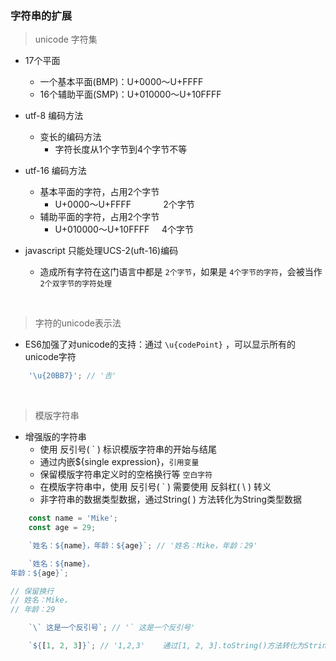 ### 字符串的扩展

> unicode 字符集
- 17个平面
	- 一个基本平面(BMP)：U+0000～U+FFFF
	- 16个辅助平面(SMP)：U+010000～U+10FFFF

- utf-8 编码方法
	- 变长的编码方法
		- 字符长度从1个字节到4个字节不等

- utf-16 编码方法
	- 基本平面的字符，占用2个字节
		- U+0000～U+FFFF&nbsp;&nbsp;&nbsp;&nbsp;&nbsp;&nbsp;&nbsp;&nbsp;&nbsp;&nbsp;&nbsp;&nbsp;&nbsp;2个字节
	- 辅助平面的字符，占用2个字节
		- U+010000～U+10FFFF&nbsp;&nbsp;&nbsp;&nbsp;&nbsp;4个字节

- javascript 只能处理UCS-2(uft-16)编码
	- 造成所有字符在这门语言中都是 `2个字节`，如果是 `4个字节的字符`，会被当作 `2个双字节的字符处理`

<br>

> 字符的unicode表示法
- ES6加强了对unicode的支持：通过 `\u{codePoint}` ，可以显示所有的unicode字符
```javascript
	'\u{20BB7}'; // '𠮷'
```

<br>

> 模版字符串
- 增强版的字符串
	- 使用 反引号( ` ) 标识模版字符串的开始与结尾
	- 通过内嵌${single expression}，`引用变量`
	- 保留模版字符串定义时的空格换行等 `空白字符`
	- 在模版字符串中，使用 反引号( ` ) 需要使用 反斜杠( \ ) 转义
	- 非字符串的数据类型数据，通过String( ) 方法转化为String类型数据
```javascript
	const name = 'Mike';
	const age = 29;

	`姓名：${name}，年龄：${age}`; // '姓名：Mike，年龄：29'

	`姓名：${name}，
年龄：${age}`;

// 保留换行
// 姓名：Mike，
// 年龄：29

	`\` 这是一个反引号`; // '` 这是一个反引号'

	`${[1, 2, 3]}`; // '1,2,3'    通过[1, 2, 3].toString()方法转化为String
```